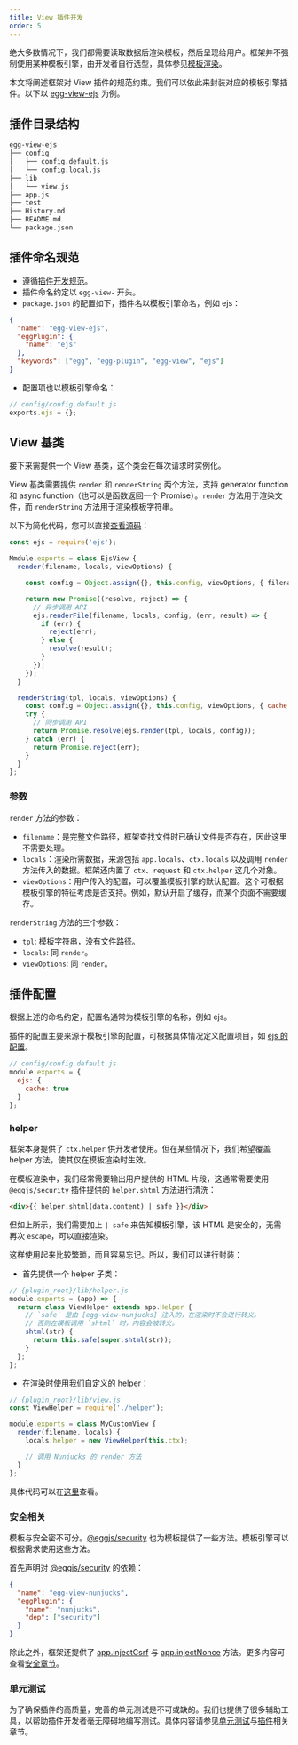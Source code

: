 ```yaml
---
title: View 插件开发
order: 5
---
```


绝大多数情况下，我们都需要读取数据后渲染模板，然后呈现给用户。框架并不强制使用某种模板引擎，由开发者自行选型，具体参见[模板渲染](../core/view.md)。

本文将阐述框架对 View 插件的规范约束。我们可以依此来封装对应的模板引擎插件。以下以 [egg-view-ejs](https://github.com/eggjs/egg-view-ejs) 为例。

## 插件目录结构
```bash
egg-view-ejs
├── config
│   ├── config.default.js
│   └── config.local.js
├── lib
│   └── view.js
├── app.js
├── test
├── History.md
├── README.md
└── package.json
```

## 插件命名规范

- 遵循[插件开发规范](./plugin.md)。
- 插件命名约定以 `egg-view-` 开头。
- `package.json` 的配置如下，插件名以模板引擎命名，例如 ejs：

```json
{
  "name": "egg-view-ejs",
  "eggPlugin": {
    "name": "ejs"
  },
  "keywords": ["egg", "egg-plugin", "egg-view", "ejs"]
}
```

- 配置项也以模板引擎命名：

```js
// config/config.default.js
exports.ejs = {};
```

## View 基类

接下来需提供一个 View 基类，这个类会在每次请求时实例化。

View 基类需要提供 `render` 和 `renderString` 两个方法，支持 generator function 和 async function（也可以是函数返回一个 Promise）。`render` 方法用于渲染文件，而 `renderString` 方法用于渲染模板字符串。

以下为简化代码，您可以直接[查看源码](https://github.com/eggjs/egg-view-ejs/blob/master/lib/view.js)：

```js
const ejs = require('ejs');

Mmdule.exports = class EjsView {
  render(filename, locals, viewOptions) {

    const config = Object.assign({}, this.config, viewOptions, { filename });

    return new Promise((resolve, reject) => {
      // 异步调用 API
      ejs.renderFile(filename, locals, config, (err, result) => {
        if (err) {
          reject(err);
        } else {
          resolve(result);
        }
      });
    });
  }

  renderString(tpl, locals, viewOptions) {
    const config = Object.assign({}, this.config, viewOptions, { cache: null });
    try {
      // 同步调用 API
      return Promise.resolve(ejs.render(tpl, locals, config));
    } catch (err) {
      return Promise.reject(err);
    }
  }
};
```

### 参数

`render` 方法的参数：
  - `filename`：是完整文件路径，框架查找文件时已确认文件是否存在，因此这里不需要处理。
  - `locals`：渲染所需数据，来源包括 `app.locals`、`ctx.locals` 以及调用 `render` 方法传入的数据。框架还内置了 `ctx`、`request` 和 `ctx.helper` 这几个对象。
  - `viewOptions`：用户传入的配置，可以覆盖模板引擎的默认配置。这个可根据模板引擎的特征考虑是否支持。例如，默认开启了缓存，而某个页面不需要缓存。

`renderString` 方法的三个参数：
  - `tpl`: 模板字符串，没有文件路径。
  - `locals`: 同 `render`。
  - `viewOptions`: 同 `render`。

## 插件配置

根据上述的命名约定，配置名通常为模板引擎的名称，例如 ejs。

插件的配置主要来源于模板引擎的配置，可根据具体情况定义配置项目，如 [ejs 的配置](https://github.com/mde/ejs#options)。

```js
// config/config.default.js
module.exports = {
  ejs: {
    cache: true
  }
};
```

### helper

框架本身提供了 `ctx.helper` 供开发者使用。但在某些情况下，我们希望覆盖 helper 方法，使其仅在模板渲染时生效。

在模板渲染中，我们经常需要输出用户提供的 HTML 片段，这通常需要使用 `@eggjs/security` 插件提供的 `helper.shtml` 方法进行清洗：

```html
<div>{{ helper.shtml(data.content) | safe }}</div>
```

但如上所示，我们需要加上 `| safe` 来告知模板引擎，该 HTML 是安全的，无需再次 `escape`，可以直接渲染。

这样使用起来比较繁琐，而且容易忘记。所以，我们可以进行封装：

- 首先提供一个 helper 子类：

```js
// {plugin_root}/lib/helper.js
module.exports = (app) => {
  return class ViewHelper extends app.Helper {
    // `safe` 是由 [egg-view-nunjucks] 注入的，在渲染时不会进行转义。
    // 否则在模板调用 `shtml` 时，内容会被转义。
    shtml(str) {
      return this.safe(super.shtml(str));
    }
  };
};
```

- 在渲染时使用我们自定义的 helper：

```js
// {plugin_root}/lib/view.js
const ViewHelper = require('./helper');

module.exports = class MyCustomView {
  render(filename, locals) {
    locals.helper = new ViewHelper(this.ctx);

    // 调用 Nunjucks 的 render 方法
  }
};
```

具体代码可以在[这里](https://github.com/eggjs/egg-view-nunjucks/blob/2ee5ee992cfd95bc0bb5b822fbd72a6778edb118/lib/view.js#L11)查看。

### 安全相关

模板与安全密不可分。[@eggjs/security] 也为模板提供了一些方法。模板引擎可以根据需求使用这些方法。

首先声明对 [@eggjs/security] 的依赖：

```json
{
  "name": "egg-view-nunjucks",
  "eggPlugin": {
    "name": "nunjucks",
    "dep": ["security"]
  }
}
```

除此之外，框架还提供了 [app.injectCsrf](../core/security.md#appinjectcsrfstr) 与 [app.injectNonce](../core/security.md#appinjectnoncestr) 方法。更多内容可查看[安全章节](../core/security.md)。

### 单元测试

为了确保插件的高质量，完善的单元测试是不可或缺的。我们也提供了很多辅助工具，以帮助插件开发者毫无障碍地编写测试。具体内容请参见[单元测试](../core/unittest.md)与[插件](./plugin.md)相关章节。

[@eggjs/security]: https://github.com/eggjs/security
[egg-view-nunjucks]: https://github.com/eggjs/egg-view-nunjucks
[egg-view-ejs]: https://github.com/eggjs/egg-view-ejs
